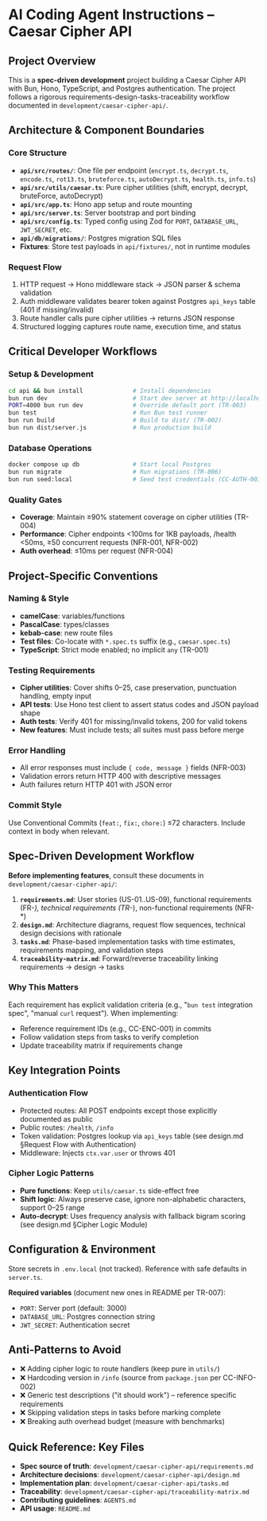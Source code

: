 # AI Coding Agent Instructions – Caesar Cipher API

## Project Overview
This is a **spec-driven development** project building a Caesar Cipher API with Bun, Hono, TypeScript, and Postgres authentication. The project follows a rigorous requirements-design-tasks-traceability workflow documented in `development/caesar-cipher-api/`.

## Architecture & Component Boundaries

### Core Structure
- **`api/src/routes/`**: One file per endpoint (`encrypt.ts`, `decrypt.ts`, `encode.ts`, `rot13.ts`, `bruteforce.ts`, `autoDecrypt.ts`, `health.ts`, `info.ts`)
- **`api/src/utils/caesar.ts`**: Pure cipher utilities (shift, encrypt, decrypt, bruteForce, autoDecrypt)
- **`api/src/app.ts`**: Hono app setup and route mounting
- **`api/src/server.ts`**: Server bootstrap and port binding
- **`api/src/config.ts`**: Typed config using Zod for `PORT`, `DATABASE_URL`, `JWT_SECRET`, etc.
- **`api/db/migrations/`**: Postgres migration SQL files
- **Fixtures**: Store test payloads in `api/fixtures/`, not in runtime modules

### Request Flow
1. HTTP request → Hono middleware stack → JSON parser & schema validation
2. Auth middleware validates bearer token against Postgres `api_keys` table (401 if missing/invalid)
3. Route handler calls pure cipher utilities → returns JSON response
4. Structured logging captures route name, execution time, and status

## Critical Developer Workflows

### Setup & Development
```bash
cd api && bun install              # Install dependencies
bun run dev                        # Start dev server at http://localhost:3000
PORT=4000 bun run dev              # Override default port (TR-003)
bun test                           # Run Bun test runner
bun run build                      # Build to dist/ (TR-002)
bun run dist/server.js             # Run production build
```

### Database Operations
```bash
docker compose up db               # Start local Postgres
bun run migrate                    # Run migrations (TR-006)
bun run seed:local                 # Seed test credentials (CC-AUTH-003)
```

### Quality Gates
- **Coverage**: Maintain ≥90% statement coverage on cipher utilities (TR-004)
- **Performance**: Cipher endpoints <100ms for 1KB payloads, /health <50ms, ≥50 concurrent requests (NFR-001, NFR-002)
- **Auth overhead**: ≤10ms per request (NFR-004)

## Project-Specific Conventions

### Naming & Style
- **camelCase**: variables/functions
- **PascalCase**: types/classes
- **kebab-case**: new route files
- **Test files**: Co-locate with `*.spec.ts` suffix (e.g., `caesar.spec.ts`)
- **TypeScript**: Strict mode enabled; no implicit `any` (TR-001)

### Testing Requirements
- **Cipher utilities**: Cover shifts 0–25, case preservation, punctuation handling, empty input
- **API tests**: Use Hono test client to assert status codes and JSON payload shape
- **Auth tests**: Verify 401 for missing/invalid tokens, 200 for valid tokens
- **New features**: Must include tests; all suites must pass before merge

### Error Handling
- All error responses must include `{ code, message }` fields (NFR-003)
- Validation errors return HTTP 400 with descriptive messages
- Auth failures return HTTP 401 with JSON error

### Commit Style
Use Conventional Commits (`feat:`, `fix:`, `chore:`) ≤72 characters. Include context in body when relevant.

## Spec-Driven Development Workflow

**Before implementing features**, consult these documents in `development/caesar-cipher-api/`:

1. **`requirements.md`**: User stories (US-01..US-09), functional requirements (FR-*), technical requirements (TR-*), non-functional requirements (NFR-*)
2. **`design.md`**: Architecture diagrams, request flow sequences, technical design decisions with rationale
3. **`tasks.md`**: Phase-based implementation tasks with time estimates, requirements mapping, and validation steps
4. **`traceability-matrix.md`**: Forward/reverse traceability linking requirements → design → tasks

### Why This Matters
Each requirement has explicit validation criteria (e.g., "`bun test` integration spec", "manual `curl` request"). When implementing:
- Reference requirement IDs (e.g., CC-ENC-001) in commits
- Follow validation steps from tasks to verify completion
- Update traceability matrix if requirements change

## Key Integration Points

### Authentication Flow
- Protected routes: All POST endpoints except those explicitly documented as public
- Public routes: `/health`, `/info`
- Token validation: Postgres lookup via `api_keys` table (see design.md §Request Flow with Authentication)
- Middleware: Injects `ctx.var.user` or throws 401

### Cipher Logic Patterns
- **Pure functions**: Keep `utils/caesar.ts` side-effect free
- **Shift logic**: Always preserve case, ignore non-alphabetic characters, support 0–25 range
- **Auto-decrypt**: Uses frequency analysis with fallback bigram scoring (see design.md §Cipher Logic Module)

## Configuration & Environment

Store secrets in `.env.local` (not tracked). Reference with safe defaults in `server.ts`.

**Required variables** (document new ones in README per TR-007):
- `PORT`: Server port (default: 3000)
- `DATABASE_URL`: Postgres connection string
- `JWT_SECRET`: Authentication secret

## Anti-Patterns to Avoid
- ❌ Adding cipher logic to route handlers (keep pure in `utils/`)
- ❌ Hardcoding version in `/info` (source from `package.json` per CC-INFO-002)
- ❌ Generic test descriptions ("it should work") – reference specific requirements
- ❌ Skipping validation steps in tasks before marking complete
- ❌ Breaking auth overhead budget (measure with benchmarks)

## Quick Reference: Key Files

- **Spec source of truth**: `development/caesar-cipher-api/requirements.md`
- **Architecture decisions**: `development/caesar-cipher-api/design.md`
- **Implementation plan**: `development/caesar-cipher-api/tasks.md`
- **Traceability**: `development/caesar-cipher-api/traceability-matrix.md`
- **Contributing guidelines**: `AGENTS.md`
- **API usage**: `README.md`
